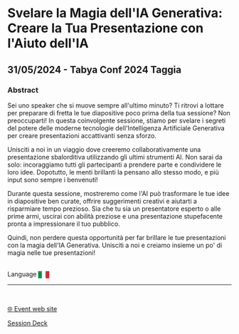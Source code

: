 # Svelare la Magia dell'IA Generativa: Creare la Tua Presentazione con l'Aiuto dell'IA
## 31/05/2024 - Tabya Conf 2024 Taggia 
### Abstract
Sei uno speaker che si muove sempre all'ultimo minuto? Ti ritrovi a lottare per preparare di fretta le tue diapositive poco prima della tua sessione? Non preoccuparti! In questa coinvolgente sessione, stiamo per svelare i segreti del potere delle moderne tecnologie dell'Intelligenza Artificiale Generativa per creare presentazioni accattivanti senza sforzo.

Unisciti a noi in un viaggio dove creeremo collaborativamente una presentazione sbalorditiva utilizzando gli ultimi strumenti AI. Non sarai da solo: incoraggiamo tutti gli partecipanti a prendere parte e condividere le loro idee. Dopotutto, le menti brillanti la pensano allo stesso modo, e più input sono sempre i benvenuti!

Durante questa sessione, mostreremo come l'AI può trasformare le tue idee in diapositive ben curate, offrire suggerimenti creativi e aiutarti a risparmiare tempo prezioso. Sia che tu sia un presentatore esperto o alle prime armi, uscirai con abilità preziose e una presentazione stupefacente pronta a impressionare il tuo pubblico.

Quindi, non perdere questa opportunità per far brillare le tue presentazioni con la magia dell'IA Generativa. Unisciti a noi e creiamo insieme un po' di magia nelle tue presentazioni!


<br/>
Language <img width="25" src="https://raw.githubusercontent.com/dpcons/DPCons/Dev/Resources/FlagItaly.svg" style="vertical-align:middle">
<br/>

---

<br/>
<p>
<a href="https://tabyaconf.dev/">🌐 Event web site</a>
</p>

<p>
<a href="https://github.com/dpcons/DPCons/blob/main/Decks/20240531-Svelare la Magia dell'IA Generativa: Creare la Tua Presentazione con l Aiuto dell IA.pdf"  
target="_blank">Session Deck</a>
</a>
</p>

